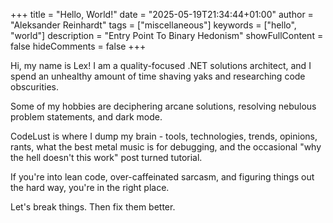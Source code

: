 +++
title = "Hello, World!"
date = "2025-05-19T21:34:44+01:00"
author = "Aleksander Reinhardt"
tags = ["miscellaneous"]
keywords = ["hello", "world"]
description = "Entry Point To Binary Hedonism"
showFullContent = false
hideComments = false
+++

Hi, my name is Lex! I am a quality-focused .NET solutions architect, and I spend an unhealthy amount of time shaving yaks and researching code obscurities.

Some of my hobbies are deciphering arcane solutions, resolving nebulous problem statements, and dark mode.

CodeLust is where I dump my brain - tools, technologies, trends, opinions, rants, what the best metal music is for debugging, and the occasional "why the hell doesn't this work" post turned tutorial.

If you're into lean code, over-caffeinated sarcasm, and figuring things out the hard way, you're in the right place.

Let's break things. Then fix them better.
